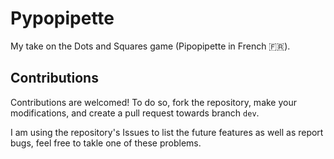 # Pypopipette
My take on the Dots and Squares game (Pipopipette in French 🇫🇷).

## Contributions
Contributions are welcomed! To do so, fork the repository, make your modifications, and create a pull request towards branch `dev`. 

I am using the repository's Issues to list the future features as well as report bugs, feel free to takle one of these problems.




